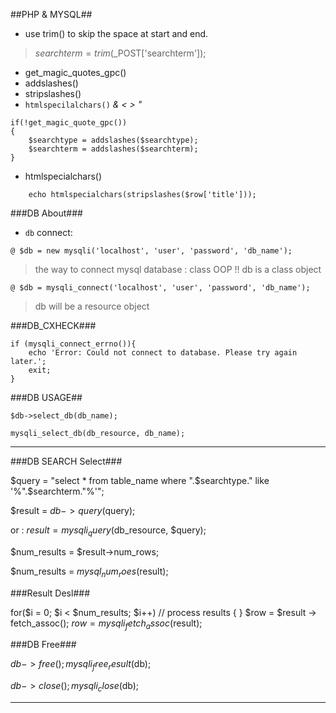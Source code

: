 ##PHP & MYSQL##

* use trim() to skip the space at start and end.
> $searchterm = trim($_POST['searchterm']);
* get_magic_quotes_gpc()
* addslashes()
* stripslashes()
* `htmlspecilalchars()`   *& < > "*

```
if(!get_magic_quote_gpc())
{
	$searchtype = addslashes($searchtype);
	$searchterm = addslashes($searchterm);
}
```
- htmlspecialchars()
```
	echo htmlspecialchars(stripslashes($row['title']));
```

###DB About###

- `db` connect:

``@ $db = new mysqli('localhost', 'user', 'password', 'db_name');`` 
> the way to connect mysql database : class OOP  !! db is a class object

``@ $db = mysqli_connect('localhost', 'user', 'password', 'db_name');``
> db will be a resource object

###DB_CXHECK###

```
if (mysqli_connect_errno()){
	echo 'Error: Could not connect to database. Please try again later.';
	exit;
}
```

###DB USAGE##

``$db->select_db(db_name);``

``mysqli_select_db(db_resource, db_name);``

---------------

###DB SEARCH Select###

$query = "select * from table_name where ".$searchtype." like '%".$searchterm."%'";

$result = $db->query($query);

or : $result = mysqli_query($db_resource, $query);

$num_results = $result->num_rows;

$num_results = $mysql_num_roes($result);

###Result Desl###

for($i = 0; $i < $num_results; $i++)
// process results
{ }
$row = $result -> fetch_assoc();
$row = mysqli_fetch_assoc($result);

###DB Free###

$db->free();
mysqli_free_result($db);

$db->close();
mysqli_close($db);

----------


###

